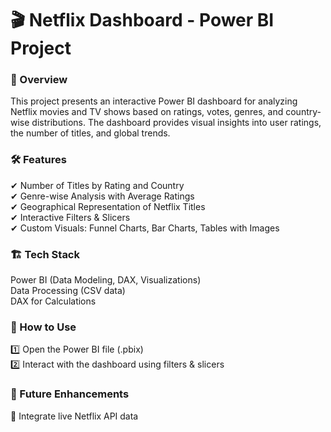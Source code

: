 <h1>🎬 Netflix Dashboard - Power BI Project</h1>

<h3>📌 Overview</h3>

This project presents an interactive Power BI dashboard for analyzing Netflix movies and TV shows based on ratings, votes, genres, and country-wise distributions. The dashboard provides visual insights into user ratings, the number of titles, and global trends.

<h3>🛠️ Features</h3>

✔ Number of Titles by Rating and Country  
✔ Genre-wise Analysis with Average Ratings  
✔ Geographical Representation of Netflix Titles  
✔ Interactive Filters & Slicers  
✔ Custom Visuals: Funnel Charts, Bar Charts, Tables with Images  

<h3>🏗 Tech Stack</h3>

Power BI (Data Modeling, DAX, Visualizations)  
Data Processing (CSV data)  
DAX for Calculations  

<h3>🚀 How to Use</h3>

1️⃣ Open the Power BI file (.pbix)  
2️⃣ Interact with the dashboard using filters & slicers  

<h3>📝 Future Enhancements</h3>
🔹 Integrate live Netflix API data  
